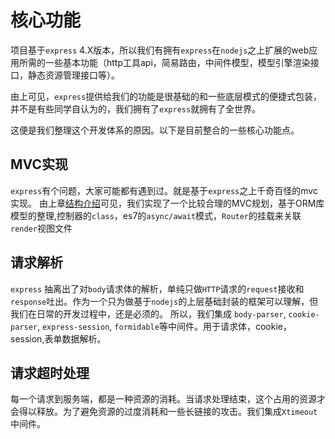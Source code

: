 # 核心功能

项目基于`express` 4.X版本，所以我们有拥有`express`在`nodejs`之上扩展的web应用所需的一些基本功能（http工具api，简易路由，中间件模型，模型引擎渲染接口，静态资源管理接口等）。

由上可见，`express`提供给我们的功能是很基础的和一些底层模式的便捷式包装，并不是有些同学自认为的，我们拥有了`express`就拥有了全世界。

这便是我们整理这个开发体系的原因。以下是目前整合的一些核心功能点。

## MVC实现

`express`有个问题，大家可能都有遇到过。就是基于`express`之上千奇百怪的mvc实现。
由上章[结构介绍](./结构介绍.md)可见，我们实现了一个比较合理的MVC规划，基于ORM库模型的整理,控制器的`class`，es7的`async/await`模式，`Router`的挂载来关联`render`视图文件

## 请求解析

`express` 抽离出了对`body`请求体的解析，单纯只做`HTTP`请求的`request`接收和`response`吐出。作为一个只为做基于`nodejs`的上层基础封装的框架可以理解，但我们在日常的开发过程中，还是必须的。
所以，我们集成 `body-parser`, `cookie-parser`, `express-session`, `formidable`等中间件。用于请求体，cookie，session,表单数据解析。

## 请求超时处理

每一个请求到服务端，都是一种资源的消耗。当请求处理结束，这个占用的资源才会得以释放。为了避免资源的过度消耗和一些长链接的攻击。我们集成`Xtimeout` 中间件。









